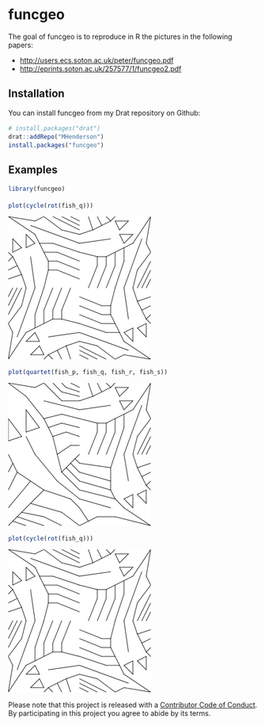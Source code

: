 
<!-- README.md is generated from README.Rmd. Please edit that file -->
<!--
[![Travis-CI Build Status](https://travis-ci.org/MHenderson/funcgeo.svg?branch=master)](https://travis-ci.org/MHenderson/funcgeo)
[![AppVeyor Build Status](https://ci.appveyor.com/api/projects/status/github/MHenderson/funcgeo?branch=master&svg=true)](https://ci.appveyor.com/project/MHenderson/funcgeo)
[![Coverage Status](https://img.shields.io/codecov/c/github/MHenderson/funcgeo/master.svg)](https://codecov.io/github/MHenderson/funcgeo?branch=master)
-->
funcgeo
=======

The goal of funcgeo is to reproduce in R the pictures in the following papers:

-   <http://users.ecs.soton.ac.uk/peter/funcgeo.pdf>
-   <http://eprints.soton.ac.uk/257577/1/funcgeo2.pdf>

Installation
------------

You can install funcgeo from my Drat repository on Github:

``` r
# install.packages("drat")
drat::addRepo("MHenderson")
install.packages("funcgeo")
```

Examples
--------

``` r
library(funcgeo)

plot(cycle(rot(fish_q)))
```

![](README_files/figure-markdown_github/unnamed-chunk-1-1.png)

``` r
plot(quartet(fish_p, fish_q, fish_r, fish_s))
```

![](README_files/figure-markdown_github/unnamed-chunk-2-1.png)

``` r
plot(cycle(rot(fish_q)))
```

![](README_files/figure-markdown_github/unnamed-chunk-3-1.png)

Please note that this project is released with a [Contributor Code of Conduct](CONDUCT.md). By participating in this project you agree to abide by its terms.
